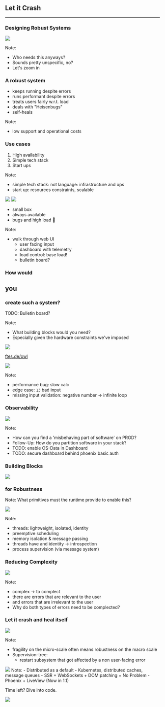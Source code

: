 <!-- Use external markdown resource, separate slides by three newlines; vertical slides by two newlines -->
## Let it Crash
----
### Designing Robust Systems



<img src="img/robustness_air_quotes.jpg" class="r-stretch" />

Note:
- Who needs this anyways?
- Sounds pretty unspecific, no?
- Let's zoom in



### A robust system
- keeps running despite errors
- runs performant despite errors
- treats users fairly w.r.t. load
- deals with "Heisenbugs"
- self-heals

Note:
- low support and operational costs



### Use cases
1. High availability
2. Simple tech stack
3. Start ups

Note:
- simple tech stack: not language: infrastructure and ops
- start up: resources constraints, scalable



<img src="img/robustness-vs-dx.jpg" class="r-stretch" />



<img src="img/demo-time.jpg" class="r-stretch" />

- small box
- always available
- bugs and high load 🐞

Note:
- walk through web UI
  - user facing input
  - dashboard with telemetry
  - load control: base load!
  - bulletin board?



### How would
## you
### create such a system?

TODO: Bulletin board?

Note:
- What building blocks would you need?
- Especially given the hardware constraints we've imposed



<img src="img/qrcode.png" class="r-stretch" />

<a href="https://ftes.de/owl">ftes.de/owl</a>



<img src="img/sheldon-hunts-bugs.jpg" class="r-stretch" />

Note:
- performance bug: slow calc
- edge case: `13` bad input
- missing input validation: negative number -> infinite loop



### Observability
<img src="img/observability.jpg" class="r-stretch" />

Note:
- How can you find a 'misbehaving part of software' on PROD?
- Follow-Up: How do you partition software in your stack?
- TODO: enable OS-Data in Dashboard
- TODO: secure dashboard behind phoenix basic auth



### Building Blocks
<img src="img/legos.jpg" class="r-stretch" />

### for Robustness

Note:
What primitives must the runtime provide to enable this?



<img src="img/lego-plate-threads-meme.jpg" class="r-stretch" />

Note:
- threads: lightweight, isolated, identity
- preemptive scheduling
- memory isolation & message passing
- threads have and identity -> introspection
- process supervision (via message system)



### Reducing Complexity
<img src="img/complecting-code-paths-spiderman.jpg" class="r-stretch" />

Note:
- complex -> to complect
- there are errors that are relevant to the user
- and errors that are irrelevant to the user
- Why do both types of errors need to be complected?



### Let it crash and heal itself
<img src="img/just-restart-part-of-system.jpg" class="r-stretch" />

Note:
- fragility on the micro-scale often means robustness on the macro scale
- Supervision-tree:
  - restart subsystem that got affected by a non user-facing error



<img src="img/long-tail-of-benefits.jpg" class="r-stretch" />
Note:
- Distributed as a default
  - Kubernetes, distributed caches, message queues
- SSR + WebSockets + DOM patching = No Problem
  - Phoenix + LiveView (Now in 1.1)



Time left? Dive into code.


<img src="img/robustness-and-dx.jpg" class="r-stretch" />
